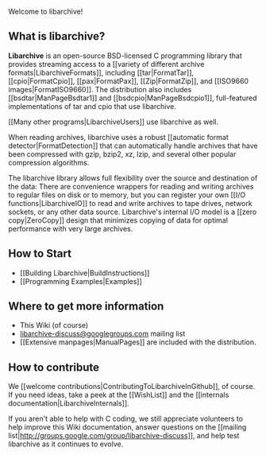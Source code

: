 Welcome to libarchive!

## What is libarchive?

**Libarchive** is an open-source BSD-licensed C programming library
that provides streaming access to a
[[variety of different archive formats|LibarchiveFormats]], including [[tar|FormatTar]], [[cpio|FormatCpio]], [[pax|FormatPax]], [[Zip|FormatZip]], and [[ISO9660 images|FormatISO9660]].
The distribution also includes [[bsdtar|ManPageBsdtar1]] and [[bsdcpio|ManPageBsdcpio1]],
full-featured implementations of tar and cpio that use libarchive.

[[Many other programs|LibarchiveUsers]] use libarchive as well.

When reading archives, libarchive uses a robust
[[automatic format detector|FormatDetection]] that can automatically handle
archives that have been compressed with gzip, bzip2, xz,
lzip, and several other popular compression algorithms.

The libarchive library allows full flexibility over the
source and destination of the data:
There are convenience wrappers for reading
and writing archives to regular files on disk or to memory,
but you can register your own [[I/O functions|LibarchiveIO]]
to read and write archives to tape drives, network sockets,
or any other data source.
Libarchive's internal I/O model is a [[zero copy|ZeroCopy]]
design that minimizes copying of data for optimal performance
with very large archives.

## How to Start

* [[Building Libarchive|BuildInstructions]]
* [[Programming Examples|Examples]]

## Where to get more information

* This Wiki (of course)
* libarchive-discuss@googlegroups.com mailing list
* [[Extensive manpages|ManualPages]] are included with the distribution.

## How to contribute

We [[welcome contributions|ContributingToLibarchiveInGithub]], of course.
If you need ideas, take a peek at the [[WishList]] and
the [[internals documentation|LibarchiveInternals]].

If you aren't able to help with C coding, we still appreciate
volunteers to help improve this Wiki documentation, answer
questions on the
[[mailing list|http://groups.google.com/group/libarchive-discuss]],
and help test libarchive as it continues to evolve.


